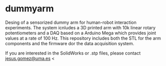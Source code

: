 # dummyarm

Desing of a sensorized dummy arm for human-robot interaction experiments.
The system icnludes a 3D printed arm with 10k linear rotary potentiometers and a DAQ based on a Arduino Mega which provides joint values at a rate of 100 Hz.
This repository includes both the STL for the arm components and the firmware dor the data acquisition system.

If you are interested in the SolidWorks or .stp files, please contact jesus.gomez@uma.es
<
